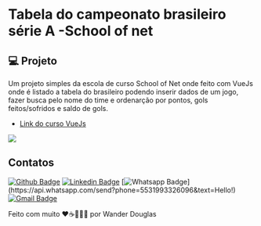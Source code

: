 # Tabela do campeonato brasileiro série A -School of net


## 💻 Projeto

Um projeto simples da escola de curso School of Net onde feito com VueJs onde é listado a tabela do brasileiro podendo inserir dados de um jogo, fazer busca pelo nome do time e ordenarção por pontos, gols feitos/sofridos e saldo de gols. 

  - [Link do curso VueJs](https://www.schoolofnet.com/curso/frontend/vuejs/iniciando-com-vuejs-2-rev3/)
  
![](https://raw.githubusercontent.com/wander4747/sof-vue-campeonato-brasileiro/screen.gif)


## Contatos
[![Github Badge](https://img.shields.io/badge/-Github-000?style=flat-square&logo=Github&logoColor=white&link=https://github.com/wander4747)](https://github.com/wander4747)
[![Linkedin Badge](https://img.shields.io/badge/-LinkedIn-blue?style=flat-square&logo=Linkedin&logoColor=white&link=https://www.linkedin.com/in/wander-douglas/)](https://www.linkedin.com/in/wander-douglas/)
[![Whatsapp Badge](https://img.shields.io/badge/-Whatsapp-4CA143?style=flat-square&labelColor=4CA143&logo=whatsapp&logoColor=white&link=https://api.whatsapp.com/send?phone=5531993326096&text=Hello!)](https://api.whatsapp.com/send?phone=5531993326096&text=Hello!)
[![Gmail Badge](https://img.shields.io/badge/-Gmail-c14438?style=flat-square&logo=Gmail&logoColor=white&link=mailto:wander.douglas14@gmail.com)](mailto:wander.douglas14@gmail.com)

Feito com muito ❤️☕👨🏻‍💻  por Wander Douglas   